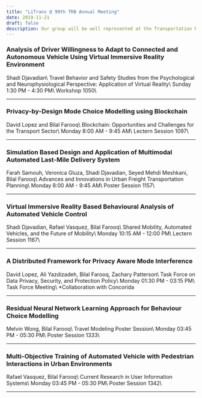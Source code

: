 ```yaml
---
title: "LiTrans @ 99th TRB Annual Meeting"
date: 2019-11-21
draft: false
description: Our group will be well represented at the Transportation Research Board (TRB) 99th Annual Meeting to be held on January 12–16, 2020.
---
```


### Analysis of Driver Willingness to Adapt to Connected and Autonomous Vehicle Using Virtual Immersive Reality Environment
Shadi Djavadian\\
Travel Behavior and Safety Studies from the Psychological and Neurophysiological Perspective: Application of Virtual Reality\\
Sunday 1:30 PM - 4:30 PM\\
Workshop 1050\\

***

### Privacy-by-Design Mode Choice Modelling using Blockchain
David Lopez and Bilal Farooq\\
Blockchain: Opportunities and Challenges for the Transport Sector\\
Monday 8:00 AM - 9:45 AM\\
Lectern Session 1097\\

***

### Simulation Based Design and Application of Multimodal Automated Last-Mile Delivery System
Farah Samouh, Veronica Gluza, Shadi Djavadian, Seyed Mehdi Meshkani, Bilal Farooq\\
Advances and Innovations in Urban Freight Transportation Planning\\
Monday 8:00 AM - 9:45 AM\\
Poster Session 1157\\

***

### Virtual Immersive Reality Based Behavioural Analysis of Automated Vehicle Control
Shadi Djavadian, Rafael Vasquez, Bilal Farooq\\
Shared Mobility, Automated Vehicles, and the Future of Mobility\\
Monday 10:15 AM - 12:00 PM\\
Lectern Session 1167\\

***

### A Distributed Framework for Privacy Aware Mode Interference
David Lopez, Ali Yazdizadeh, Bilal Farooq, Zachary Patterson\\
Task Force on Data Privacy, Security, and Protection Policy\\
Monday 01:30 PM - 03:15 PM\\
Task Force Meeting\\
*Collaboration with Concorida

***

### Residual Neural Network Learning Approach for Behaviour Choice Modelling
Melvin Wong, Bilal Farooq\\
Travel Modeling Poster Session\\
Monday 03:45 PM - 05:30 PM\\
Poster Session 1333\\

***

### Multi-Objective Training of Automated Vehicle with Pedestrian Interactions in Urban Environments
Rafael Vasquez, Bilal Farooq\\
Current Research in User Information Systems\\
Monday 03:45 PM - 05:30 PM\\
Poster Session 1342\\

***
